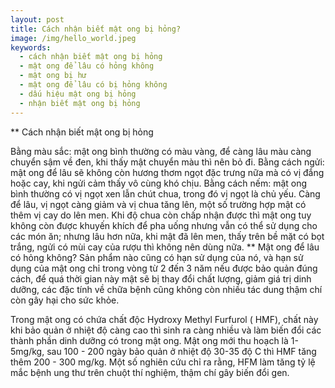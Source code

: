 ```yaml
---
layout: post
title: Cách nhận biết mật ong bị hỏng?
image: /img/hello_world.jpeg
keywords:
  - cách nhận biết mật ong bị hỏng
  - mật ong để lâu có hỏng không
  - mật ong bị hư
  - mật ong để lâu có bị hỏng không
  - dấu hiệu mật ong bị hỏng
  - nhận biết mật ong bị hỏng
---
```



** Cách nhận biết mật ong bị hỏng

Bằng màu sắc: mật ong bình thường có màu vàng, để càng lâu màu càng chuyển sậm về đen, khi thấy mật chuyển màu thì nên bỏ đi.
Bằng cách ngửi: mật ong để lâu sẽ không còn hương thơm ngọt đặc trưng nữa mà có vị đắng hoặc cay, khi ngửi cảm thấy vô cùng khó chịu.
Bằng cách nếm: mật ong bình thường có vị ngọt xen lẫn chút chua, trong đó vị ngọt là chủ yếu. Càng để lâu, vị ngọt càng giảm và vị chua tăng lên, một số trường hợp mật có thêm vị cay do lên men. Khi độ chua còn chấp nhận được thì mật ong tuy không còn được khuyến khích để pha uống nhưng vẫn có thể sử dụng cho các món ăn; nhưng lâu hơn nữa, khi mật đã lên men, thấy trên bề mặt có bọt trắng, ngửi có mùi cay của rượu thì không nên dùng nữa.
** Mật ong để lâu có hỏng không?
Sản phẩm nào cũng có hạn sử dụng của nó, và hạn sử dụng của mật ong chỉ trong vòng từ 2 đến 3 năm nếu được bảo quản đúng cách, để quá thời gian này mật sẽ bị thay đổi chất lượng, giảm giá trị dinh dưỡng, các đặc tính về chữa bệnh cũng không còn nhiều tác dung thậm chí còn gây hại cho sức khỏe.

Trong mật ong có chứa chất độc Hydroxy Methyl Furfurol ( HMF), chất này khi bảo quản ở nhiệt độ càng cao thì sinh ra càng nhiều và làm biến đổi các thành phần dinh dưỡng có trong mật ong. Mật ong mới thu hoạch là 1-5mg/kg, sau 100 - 200 ngày bảo quản ở nhiệt độ 30-35 độ C thì HMF tăng thêm 200 - 300 mg/kg. Một số nghiên cứu chỉ ra rằng, HFM làm tăng tỷ lệ mắc bệnh ung thư trên chuột thí nghiệm, thậm chí gây biến đổi gen.
